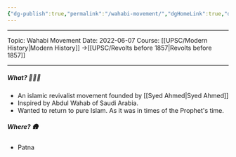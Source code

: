 ```yaml
---
{"dg-publish":true,"permalink":"/wahabi-movement/","dgHomeLink":true,"dgPassFrontmatter":false}
---
```


----
Topic: Wahabi Movement
Date: 2022-06-07
Course: [[UPSC/Modern History|Modern History]] ->[[UPSC/Revolts before 1857|Revolts before 1857]]

----

##### What? 🤷🏼‍♂️
- An islamic revivalist movement founded by [[Syed Ahmed|Syed Ahmed]]
- Inspired by Abdul Wahab of Saudi Arabia.
- Wanted to return to pure Islam. As it was in times of the Prophet's time. 
##### Where? 🛖
- Patna


